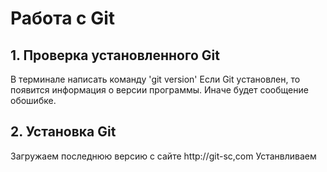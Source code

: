 # Работа с Git

## 1. Проверка установленного Git

В терминале написать команду 'git version'
Если Git установлен, то появится информация о версии программы.
Иначе будет сообщение обошибке.

## 2. Установка Git

Загружаем последнюю версию с сайте http://git-sc,com
Устанвливаем